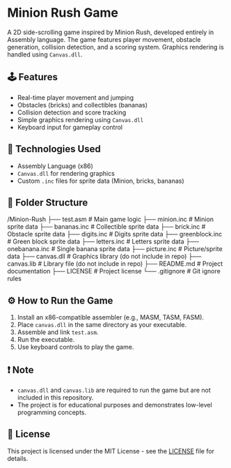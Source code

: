 # Minion Rush Game

A 2D side-scrolling game inspired by Minion Rush, developed entirely in Assembly language. The game features player movement, obstacle generation, collision detection, and a scoring system. Graphics rendering is handled using `Canvas.dll`.

## 🕹️ Features
- Real-time player movement and jumping
- Obstacles (bricks) and collectibles (bananas)
- Collision detection and score tracking
- Simple graphics rendering using `Canvas.dll`
- Keyboard input for gameplay control

## 🚀 Technologies Used
- Assembly Language (x86)
- `Canvas.dll` for rendering graphics
- Custom `.inc` files for sprite data (Minion, bricks, bananas)

## 📂 Folder Structure
/Minion-Rush
├── test.asm               # Main game logic
├── minion.inc             # Minion sprite data
├── bananas.inc            # Collectible sprite data
├── brick.inc              # Obstacle sprite data
├── digits.inc             # Digits sprite data
├── greenblock.inc         # Green block sprite data
├── letters.inc            # Letters sprite data
├── onebanana.inc          # Single banana sprite data
├── picture.inc            # Picture/sprite data
├── canvas.dll             # Graphics library (do not include in repo)
├── canvas.lib             # Library file (do not include in repo)
├── README.md              # Project documentation
├── LICENSE                # Project license
└── .gitignore             # Git ignore rules



## ⚙️ How to Run the Game
1. Install an x86-compatible assembler (e.g., MASM, TASM, FASM).
2. Place `canvas.dll` in the same directory as your executable.
3. Assemble and link `test.asm`.
4. Run the executable.
5. Use keyboard controls to play the game.

## ❗ Note
- `canvas.dll` and `canvas.lib` are required to run the game but are not included in this repository.
- The project is for educational purposes and demonstrates low-level programming concepts.

## 📜 License
This project is licensed under the MIT License - see the [LICENSE](LICENSE) file for details.
